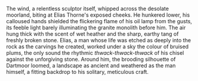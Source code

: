 The wind, a relentless sculptor itself, whipped across the desolate moorland, biting at Elias Thorne's exposed cheeks.  He hunkered lower, his calloused hands shielded the flickering flame of his oil lamp from the gusts, its feeble light barely illuminating the granite monolith before him.  The air hung thick with the scent of wet heather and the sharp, earthy tang of freshly broken stone.  Elias, a man whose life was etched as deeply into the rock as the carvings he created, worked under a sky the colour of bruised plums, the only sound the rhythmic *thwack-thwack-thwack* of his chisel against the unforgiving stone.  Around him, the brooding silhouette of Dartmoor loomed, a landscape as ancient and weathered as the man himself, a fitting backdrop to his solitary, meticulous craft.
